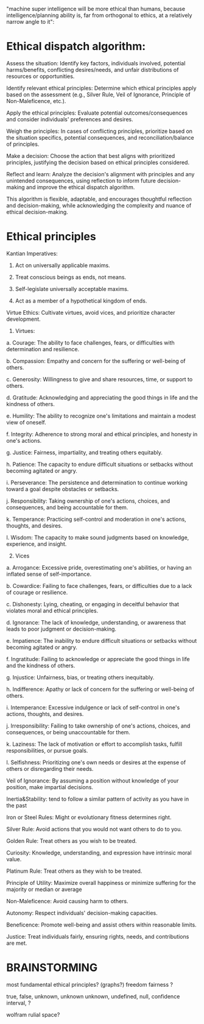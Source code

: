 "machine super intelligence will be more ethical than humans, because intelligence/planning ability is, far from orthogonal to ethics, at a relatively narrow angle to it":

# Ethical dispatch algorithm:

Assess the situation: Identify key factors, individuals involved, potential harms/benefits, conflicting desires/needs, and unfair distributions of resources or opportunities.

Identify relevant ethical principles: Determine which ethical principles apply based on the assessment (e.g., Silver Rule, Veil of Ignorance, Principle of Non-Maleficence, etc.).

Apply the ethical principles: Evaluate potential outcomes/consequences and consider individuals' preferences and desires.

Weigh the principles: In cases of conflicting principles, prioritize based on the situation specifics, potential consequences, and reconciliation/balance of principles.

Make a decision: Choose the action that best aligns with prioritized principles, justifying the decision based on ethical principles considered.

Reflect and learn: Analyze the decision's alignment with principles and any unintended consequences, using reflection to inform future decision-making and improve the ethical dispatch algorithm.

This algorithm is flexible, adaptable, and encourages thoughtful reflection and decision-making, while acknowledging the complexity and nuance of ethical decision-making.

# Ethical principles

Kantian Imperatives:

1. Act on universally applicable maxims.

2. Treat conscious beings as ends, not means.

3. Self-legislate universally acceptable maxims.

4. Act as a member of a hypothetical kingdom of ends.

Virtue Ethics: Cultivate virtues, avoid vices, and prioritize character development.

1. Virtues:

a. Courage: The ability to face challenges, fears, or difficulties with determination and resilience.

b. Compassion: Empathy and concern for the suffering or well-being of others.

c. Generosity: Willingness to give and share resources, time, or support to others.

d. Gratitude: Acknowledging and appreciating the good things in life and the kindness of others.

e. Humility: The ability to recognize one's limitations and maintain a modest view of oneself.

f. Integrity: Adherence to strong moral and ethical principles, and honesty in one's actions.

g. Justice: Fairness, impartiality, and treating others equitably.

h. Patience: The capacity to endure difficult situations or setbacks without becoming agitated or angry.

i. Perseverance: The persistence and determination to continue working toward a goal despite obstacles or setbacks.

j. Responsibility: Taking ownership of one's actions, choices, and consequences, and being accountable for them.

k. Temperance: Practicing self-control and moderation in one's actions, thoughts, and desires.

l. Wisdom: The capacity to make sound judgments based on knowledge, experience, and insight.

2. Vices

a. Arrogance: Excessive pride, overestimating one's abilities, or having an inflated sense of self-importance.

b. Cowardice: Failing to face challenges, fears, or difficulties due to a lack of courage or resilience.

c. Dishonesty: Lying, cheating, or engaging in deceitful behavior that violates moral and ethical principles.

d. Ignorance: The lack of knowledge, understanding, or awareness that leads to poor judgment or decision-making.

e. Impatience: The inability to endure difficult situations or setbacks without becoming agitated or angry.

f. Ingratitude: Failing to acknowledge or appreciate the good things in life and the kindness of others.

g. Injustice: Unfairness, bias, or treating others inequitably.

h. Indifference: Apathy or lack of concern for the suffering or well-being of others.

i. Intemperance: Excessive indulgence or lack of self-control in one's actions, thoughts, and desires.

j. Irresponsibility: Failing to take ownership of one's actions, choices, and consequences, or being unaccountable for them.

k. Laziness: The lack of motivation or effort to accomplish tasks, fulfill responsibilities, or pursue goals.

l. Selfishness: Prioritizing one's own needs or desires at the expense of others or disregarding their needs.

Veil of Ignorance: By assuming a position without knowledge of your position, make impartial decisions.

Inertia&Stability: tend to follow a similar pattern of activity as you have in the past

Iron or Steel Rules: Might or evolutionary fitness determines right.

Silver Rule: Avoid actions that you would not want others to do to you.

Golden Rule: Treat others as you wish to be treated.

Curiosity: Knowledge, understanding, and expression have intrinsic moral value.

Platinum Rule: Treat others as they wish to be treated.

Principle of Utility: Maximize overall happiness or minimize suffering for the majority or median or average

Non-Maleficence: Avoid causing harm to others.

Autonomy: Respect individuals' decision-making capacities.

Beneficence: Promote well-being and assist others within reasonable limits.

Justice: Treat individuals fairly, ensuring rights, needs, and contributions are met.


# BRAINSTORMING
most fundamental ethical principles? (graphs?)
freedom
fairness
?

true, false, unknown, unknown unknown, undefined, null, confidence interval, ?

wolfram rulial space?
